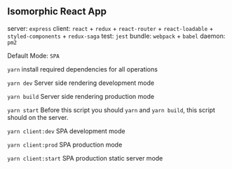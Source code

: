 ## Isomorphic React App

server: `express`
client: `react` + `redux` + `react-router` + `react-loadable` + `styled-components` + `redux-saga`
test: `jest`
bundle: `webpack` + `babel`
daemon: `pm2`

Default Mode: `SPA`

`yarn` install required dependencies for all operations

`yarn dev` Server side rendering development mode

`yarn build` Server side rendering production mode

`yarn start` Before this script you should `yarn` and `yarn build`, this script should on the server.

`yarn client:dev` SPA development mode

`yarn client:prod` SPA production mode

`yarn client:start` SPA production static server mode